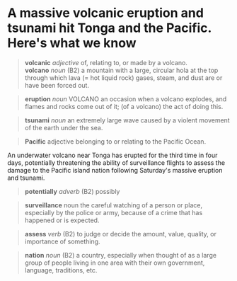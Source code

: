# A massive volcanic eruption and tsunami hit Tonga and the Pacific. Here's what we know  
> **volcanic** _adjective_ of, relating to, or made by a volcano.   
> **volcano** _noun_ (B2) a mountain with a large, circular hola at the top through which lava (= hot liquid rock) gases, steam, and dust are or have been forced out.  

> **eruption** _noun_ VOLCANO an occasion when a volcano explodes, and flames and rocks come out of it; (of a volcano) the act of doing this.  

> **tsunami** _noun_ an extremely large wave caused by a violent movement of the earth under the sea.  

> **Pacific** adjective belonging to or relating to the Pacific Ocean.  

An underwater volcano near Tonga has erupted for the third time in four days, potentially threatening the ability of surveillance flights to assess the damage to the Pacific island
nation following Saturday's massive eruption and tsunami.  
> **potentially** _adverb_ (B2) possibly  

> **surveillance** noun the careful watching of a person or place, especially by the police or army, because of a crime that has happened or is expected.  

> **assess** _verb_ (B2) to judge or decide the amount, value, quality, or importance of something.  

> **nation** _noun_ (B2) a country, especially when thought of as a large group of people living in one area with their own government, language, traditions, etc.
